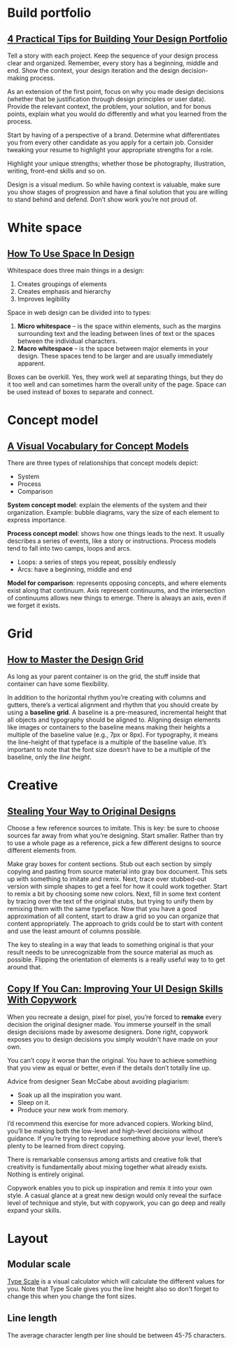 # Build portfolio
## [4 Practical Tips for Building Your Design Portfolio](https://webdesign.tutsplus.com/articles/4-practical-tips-for-building-your-design-portfolio--cms-28976)
Tell a story with each project. Keep the sequence of your design process clear and organized. Remember, every story has a beginning, middle and end. Show the context, your design iteration and the design decision-making process.

As an extension of the first point, focus on why you made design decisions (whether that be justification through design principles or user data). Provide the relevant context, the problem, your solution, and for bonus points, explain what you would do differently and what you learned from the process.

Start by having of a perspective of a brand. Determine what differentiates you from every other candidate as you apply for a certain job. Consider tweaking your resume to highlight your appropriate strengths for a role. 

Highlight your unique strengths; whether those be photography, illustration, writing, front-end skills and so on.

Design is a visual medium. So while having context is valuable, make sure you show stages of progression and have a final solution that you are willing to stand behind and defend. Don’t show work you’re not proud of. 

# White space
## [How To Use Space In Design](http://vanseodesign.com/web-design/design-space/)
Whitespace does three main things in a design:
1. Creates groupings of elements
2. Creates emphasis and hierarchy
3. Improves legibility

Space in web design can be divided into to types: 
1. **Micro whitespace** – is the space within elements, such as the margins surrounding text and the leading between lines of text or the spaces between the individual characters. 
2. **Macro whitespace** – is the space between major elements in your design. These spaces tend to be larger and are usually immediately apparent.

Boxes can be overkill. Yes, they work well at separating things, but they do it too well and can sometimes harm the overall unity of the page. Space can be used instead of boxes to separate and connect. 

# Concept model
## [A Visual Vocabulary for Concept Models](https://medium.com/@cwodtke/a-visual-vocabulary-for-concept-models-f771b2b2e9)
There are three types of relationships that concept models depict: 
- System
- Process
- Comparison

**System concept model**: explain the elements of the system and their organization. Example: bubble diagrams, vary the size of each element to express importance.

**Process concept model**: shows how one things leads to the next. It usually describes a series of events, like a story or instructions. Process models tend to fall into two camps, loops and arcs.
- Loops: a series of steps you repeat, possibly endlessly
- Arcs: have a beginning, middle and end

**Model for comparison**:  represents opposing concepts, and where elements exist along that continuum. Axis represent continuums, and the intersection of continuums allows new things to emerge. There is always an axis, even if we forget it exists. 

# Grid
## [How to Master the Design Grid](https://uxplanet.org/how-to-master-the-design-grid-547114080720)
As long as your parent container is on the grid, the stuff inside that container can have some flexibility.

In addition to the horizontal rhythm you’re creating with columns and gutters, there’s a vertical alignment and rhythm that you should create by using a **baseline grid**. A baseline is a pre-measured, incremental height that all objects and typography should be aligned to. Aligning design elements like images or containers to the baseline means making their heights a multiple of the baseline value (e.g., 7px or 8px). For typography, it means the line-height of that typeface is a multiple of the baseline value. It’s important to note that the font size doesn’t have to be a multiple of the baseline, only the *line height*.

# Creative
## [Stealing Your Way to Original Designs](http://danmall.me/articles/stealing-your-way-to-original-designs)
Choose a few reference sources to imitate. This is key: be sure to choose sources far away from what you’re designing. Start smaller. Rather than try to use a whole page as a reference, pick a few different designs to source different elements from.

Make gray boxes for content sections. Stub out each section by simply copying and pasting from source material into gray box document. This sets up with something to imitate and remix. Next, trace over stubbed-out version with simple shapes to get a feel for how it could work together. Start to remix a bit by choosing some new colors. Next, fill in some text content by tracing over the text of the original stubs, but trying to unify them by remixing them with the same typeface. Now that you have a good approximation of all content, start to draw a grid so you can organize that content appropriately. The approach to grids could be to start with content and use the least amount of columns possible. 

The key to stealing in a way that leads to something original is that your result needs to be unrecognizable from the source material as much as possible. Flipping the orientation of elements is a really useful way to to get around that. 

## [Copy If You Can: Improving Your UI Design Skills With Copywork](https://www.smashingmagazine.com/2017/02/improving-ui-design-skills-copywork/)
When you recreate a design, pixel for pixel, you’re forced to **remake** every decision the original designer made. You immerse yourself in the small design decisions made by awesome designers. Done right, copywork exposes you to design decisions you simply wouldn't have made on your own. 

You can’t copy it worse than the original. You have to achieve something that you view as equal or better, even if the details don’t totally line up.

Advice from designer Sean McCabe about avoiding plagiarism:
- Soak up all the inspiration you want.
- Sleep on it.
- Produce your new work from memory.

I’d recommend this exercise for more advanced copiers. Working blind, you’ll be making both the low-level and high-level decisions without guidance. If you’re trying to reproduce something above your level, there’s plenty to be learned from direct copying.

There is remarkable consensus among artists and creative folk that creativity is fundamentally about mixing together what already exists. Nothing is entirely original.

Copywork enables you to pick up inspiration and remix it into your own style. A casual glance at a great new design would only reveal the surface level of technique and style, but with copywork, you can go deep and really expand your skills.

# Layout
## Modular scale
[Type Scale](http://type-scale.com/) is a visual calculator which will calculate the different values for you. Note that Type Scale gives you the line height also so don't forget to change this when you change the font sizes.

## Line length
The average character length per line should be between 45-75 characters.
